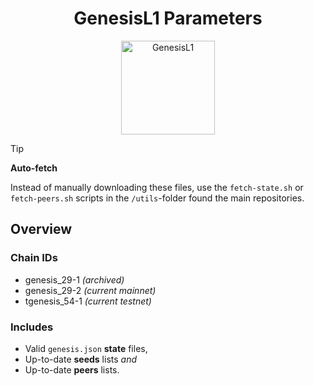 <h1 align="center">
  GenesisL1 Parameters
</h1>

<p align="center">
  <img src="https://github.com/zenodeapp/genesisL1/assets/108588903/be368fa2-a154-48a6-b04b-8eb452b02033" alt="GenesisL1" width="150" height="150"/>
</p>

> [!TIP]
> **Auto-fetch**
> 
> Instead of manually downloading these files, use the `fetch-state.sh` or `fetch-peers.sh` scripts in the `/utils`-folder found the main repositories.

## Overview

### Chain IDs

- genesis_29-1 _(archived)_
- genesis_29-2 _(current mainnet)_
- tgenesis_54-1 _(current testnet)_

### Includes
- Valid `genesis.json` **state** files,
- Up-to-date **seeds** lists _and_
- Up-to-date **peers** lists.
